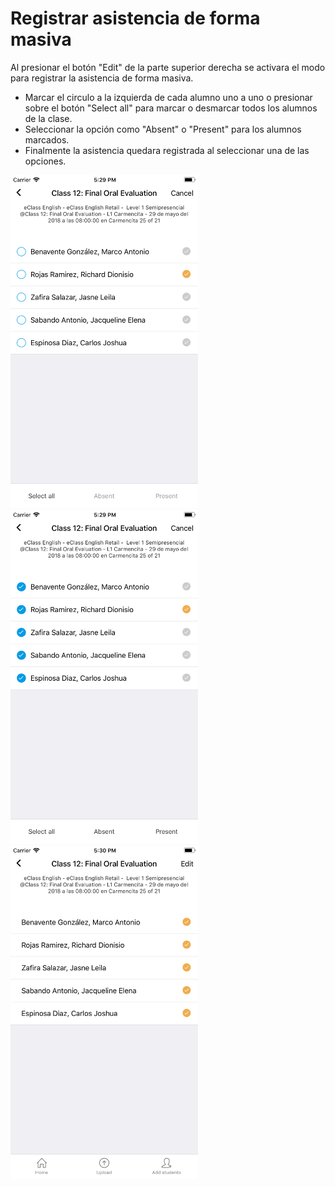 # Registrar asistencia de forma masiva

Al presionar el botón "Edit" de la parte superior derecha se activara el modo para registrar la asistencia de forma masiva.

* Marcar el circulo a la izquierda de cada alumno uno a uno o presionar sobre el botón "Select all" para marcar o desmarcar todos los alumnos de la clase.
* Seleccionar la opción como "Absent" o "Present" para los alumnos marcados.
* Finalmente la asistencia quedara registrada al seleccionar una de las opciones.

<img src="img/screens/massive-00.png" class="border" width="300"/>
<img src="img/screens/massive-01.png" class="border" width="300"/>
<img src="img/screens/massive-02.png" class="border" width="300"/>